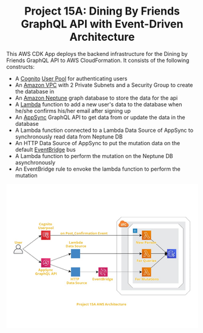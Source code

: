<h1 align="center">
  Project 15A: Dining By Friends GraphQL API with Event-Driven Architecture
</h1>

This AWS CDK App deploys the backend infrastructure for the Dining by Friends GraphQL API to AWS CloudFormation. It consists of the following constructs:

- A [Cognito](https://aws.amazon.com/cognito/) [User Pool](https://docs.aws.amazon.com/cognito/latest/developerguide/cognito-user-identity-pools.html) for authenticating users
- An [Amazon VPC](https://aws.amazon.com/vpc/) with 2 Private Subnets and a Security Group to create the database in
- An [Amazon Neptune](https://aws.amazon.com/neptune/) graph database to store the data for the api
- A [Lambda](https://aws.amazon.com/lambda/) function to add a new user's data to the database when he/she confirms his/her email after signing up
- An [AppSync](https://aws.amazon.com/appsync/) GraphQL API to get data from or update the data in the database
- A Lambda function connected to a Lambda Data Source of AppSync to synchronously read data from Neptune DB
- An HTTP Data Source of AppSync to put the mutation data on the default [EventBridge](https://aws.amazon.com/eventbridge/) bus
- A Lambda function to perform the mutation on the Neptune DB asynchronously
- An EventBridge rule to envoke the lambda function to perform the mutation

<p align="center">
  <img alt="Architecture Diagram" src="./P15a AWS Architecture.jpg" />
</p>

